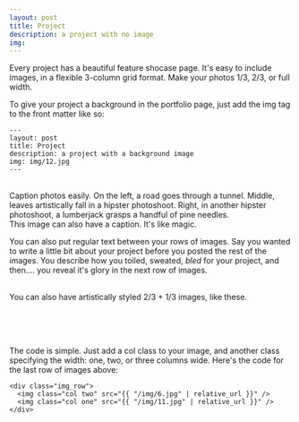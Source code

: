 ```yaml
---
layout: post
title: Project
description: a project with no image
img: 
---
```


Every project has a beautiful feature shocase page. It's easy to include images, in a flexible 3-column grid format. Make your photos 1/3, 2/3, or full width.

To give your project a background in the portfolio page, just add the img tag to the front matter like so: 

	---
	layout: post
	title: Project
	description: a project with a background image
	img: img/12.jpg
	---


<div class="img_row">
	<img class="col one" src="{{ "/img/1.jpg" | relative_url }}" alt="" title="example image"/>
	<img class="col one" src="{{ "/img/2.jpg" | relative_url }}" alt="" title="example image"/>
	<img class="col one" src="{{ "/img/3.jpg" | relative_url }}" alt="" title="example image"/>
</div>
<div class="col three caption">
	Caption photos easily. On the left, a road goes through a tunnel. Middle, leaves artistically fall in a hipster photoshoot. Right, in another hipster photoshoot, a lumberjack grasps a handful of pine needles.
</div>
<div class="img_row">
	<img class="col three" src="{{ "/img/5.jpg" | relative_url }}" alt="" title="example image"/>
</div>
<div class="col three caption">
	This image can also have a caption. It's like magic. 
</div>

You can also put regular text between your rows of images. Say you wanted to write a little bit about your project before you posted the rest of the images. You describe how you toiled, sweated, *bled* for your project, and then.... you reveal it's glory in the next row of images.


<div class="img_row">
	<img class="col two" src="{{ "/img/6.jpg" | relative_url }}" alt="" title="example image"/>
	<img class="col one" src="{{ "/img/11.jpg" | relative_url }}" alt="" title="example image"/>
</div>
<div class="col three caption">
	You can also have artistically styled 2/3 + 1/3 images, like these.
</div>


<br/><br/><br/>


The code is simple. Just add a col class to your image, and another class specifying the width: one, two, or three columns wide. Here's the code for the last row of images above: 

	<div class="img_row">
	  <img class="col two" src="{{ "/img/6.jpg" | relative_url }}" />
	  <img class="col one" src="{{ "/img/11.jpg" | relative_url }}" />
	</div>
